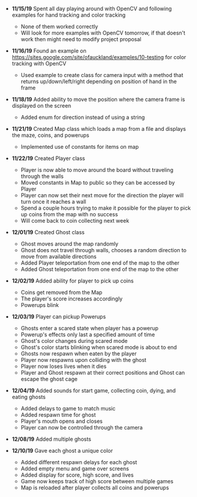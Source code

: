 - **11/15/19** Spent all day playing around with OpenCV and following examples for hand tracking and color tracking
  - None of them worked correctly
  - Will look for more examples with OpenCV tomorrow, if that doesn't work then might need to modify project proposal

- **11/16/19** Found an example on https://sites.google.com/site/ofauckland/examples/10-testing for color tracking with OpenCV
  - Used example to create class for camera input with a method that returns up/down/left/right depending on position of hand in the frame

- **11/18/19** Added ability to move the position where the camera frame is displayed on the screen
  - Added enum for direction instead of using a string

- **11/21/19** Created Map class which loads a map from a file and displays the maze, coins, and powerups
  - Implemented use of constants for items on map

- **11/22/19** Created Player class
  - Player is now able to move around the board without traveling through the walls
  - Moved constants in Map to public so they can be accessed by Player
  - Player can now set their next move for the direction the player will turn once it reaches a wall
  - Spend a couple hours trying to make it possible for the player to pick up coins from the map with no success
  - Will come back to coin collecting next week

- **12/01/19** Created Ghost class
  - Ghost moves around the map randomly
  - Ghost does not travel through walls, chooses a random direction to move from available directions
  - Added Player teleportation from one end of the map to the other
  - Added Ghost teleportation from one end of the map to the other

- **12/02/19** Added ability for player to pick up coins
  - Coins get removed from the Map
  - The player's score increases accordingly
  - Powerups blink

- **12/03/19** Player can pickup Powerups
  - Ghosts enter a scared state when player has a powerup
  - Powerup's effects only last a specified amount of time
  - Ghost's color changes during scared mode
  - Ghost's color starts blinking when scared mode is about to end
  - Ghosts now respawn when eaten by the player
  - Player now respawns upon colliding with the ghost
  - Player now loses lives when it dies
  - Player and Ghost respawn at their correct positions and Ghost can escape the ghost cage

- **12/04/19** Added sounds for start game, collecting coin, dying, and eating ghosts
  - Added delays to game to match music
  - Added respawn time for ghost
  - Player's mouth opens and closes
  - Player can now be controlled through the camera

- **12/08/19** Added multiple ghosts

- **12/10/19** Gave each ghost a unique color
  - Added different respawn delays for each ghost
  - Added empty menu and game over screens
  - Added display for score, high score, and lives
  - Game now keeps track of high score between multiple games
  - Map is reloaded after player collects all coins and powerups
